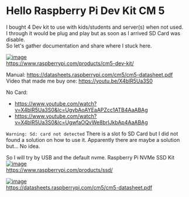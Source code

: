 # Hello Raspberry Pi Dev Kit CM 5
  
I bought 4 Dev kit to use with kids/students and server(s) when not used.  
I through it would be plug and play but as soon as I arrived SD Card was disable.  
So let's gather documentation and share where I stuck here.  
  




[![image](https://github.com/user-attachments/assets/cf1da926-7616-4860-a202-d432cf385732)](https://www.raspberrypi.com/products/cm5-dev-kit/)  
https://www.raspberrypi.com/products/cm5-dev-kit/  

Manual: https://datasheets.raspberrypi.com/cm5/cm5-datasheet.pdf  
Video that made me buy one: https://youtu.be/X4blR5Ua3S0  


No Card:
- https://www.youtube.com/watch?v=X4blR5Ua3S0&lc=UgybAoAYEaAPZcc1ATB4AaABAg
- https://www.youtube.com/watch?v=X4blR5Ua3S0&lc=UgwfaOQvWe8brIJkbAp4AaABAg


`Warning: Sd: card not detected`
There is a slot fo SD Card but I did not found a solution on how to use it.
Apparently there are maybe a solution but... No idea.

So I will try by USB and the default nvme. 
Raspberry Pi NVMe SSD Kit  
[![image](https://github.com/user-attachments/assets/06b473e2-53cd-4711-92f7-0f49f526f842)](https://www.raspberrypi.com/products/ssd/)  
https://www.raspberrypi.com/products/ssd/  

[![image](https://github.com/user-attachments/assets/2dabd2b9-49a6-44c7-9896-c62ece604edb)](https://datasheets.raspberrypi.com/cm5/cm5-datasheet.pdf)  
https://datasheets.raspberrypi.com/cm5/cm5-datasheet.pdf  

